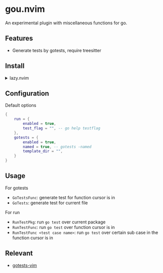 # gou.nvim

An experimental plugin with miscellaneous functions for go.

## Features

- Generate tests by gotests, require treesitter

## Install

<details>
    <summary>lazy.nvim</summary>

```lua
{
    "aryonal/gou.nvim",
    dependencies = {
        "nvim-treesitter/nvim-treesitter",
    },
    ft = {
        "go",
    },
    config = function()
        require("gou").setup({})
    end
}
```

</details>

## Configuration

Default options

```lua
{
    run = {
        enabled = true,
        test_flag = "", -- go help testflag
    },
    gotests = {
        enabled = true,
        named = true, -- gotests -named
        template_dir = "",
    }
}
```

## Usage

For gotests

- `GoTestsFunc`: generate test for function cursor is in
- `GoTests`: generate test for current file

For run

- `RunTestPkg`: run `go test` over current package
- `RunTestFunc`: run `go test` over function cursor is in
- `RunTestFunc <test case name>`: run `go test` over certain sub case in the function cursor is in

## Relevant

- [gotests-vim](https://github.com/buoto/gotests-vim)

